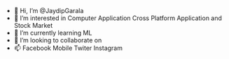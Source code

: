 - 👋 Hi, I’m @JaydipGarala
- 👀 I’m interested in Computer Application Cross Platform Application and Stock Market
- 🌱 I’m currently learning ML
- 💞️ I’m looking to collaborate on 
- 📫 Facebook Mobile Twiter Instagram

<!---
JaydipGarala/JaydipGarala is a ✨ special ✨ repository because its `README.md` (this file) appears on your GitHub profile.
You can click the Preview link to take a look at your changes.
--->
